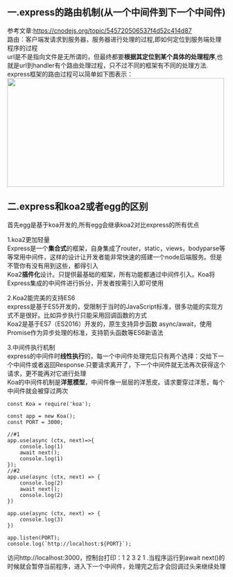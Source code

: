 ## 一.express的路由机制(从一个中间件到下一个中间件)
参考文章:https://cnodejs.org/topic/545720506537f4d52c414d87  
路由：客户端发请求到服务器，服务器进行处理的过程,即如何定位到服务端处理程序的过程  
url是不是指向文件是无所谓的，但最终都要**根据其定位到某个具体的处理程序**,也就是url到handler有个路由处理过程，只不过不同的框架有不同的处理方法.  
express框架的路由过程可以简单如下图表示：
<img src="https://upload-images.jianshu.io/upload_images/1864457-2e50b055a2302739.png?imageMogr2/auto-orient/strip|imageView2/2/w/573/format/webp" width="500px" height="250px"/>

## 二.express和koa2或者egg的区别
首先egg是基于koa开发的,所有egg会继承koa2对比express的所有优点

1.koa2更加轻量  
Express是一个**集合式**的框架，自身集成了router，static，views，bodyparse等等常用中间件，这样的设计让开发者能非常快速的搭建一个node后端服务。但是不管你有没有用到这些，都得引入  
Koa2**插件化**设计。只提供最基础的框架，所有功能都通过中间件引入。Koa将Express集成的中间件进行拆分，开发者按需引入即可使用  

2.Koa2能完美的支持ES6  
express是基于ES5开发的，受限制于当时的JavaScript标准，很多功能的实现方式不是很好。比如异步执行只能采用回调函数的方式  
Koa2是基于ES7（ES2016）开发的，原生支持异步函数 async/await，使用Promise作为异步处理的标准，支持箭头函数等ES6新语法

3.中间件执行机制  
express的中间件时**线性执行**的，每一个中间件处理完后只有两个选择：交给下一个中间件或者返回Response.只要请求离开了，下一个中间件就无法再次获得这个请求，更不能再对它进行处理  
Koa的中间件机制是**洋葱模型**，中间件像一层层的洋葱皮。请求要穿过洋葱，每个中间件就会被穿过两次
````
const Koa = require('koa');

const app = new Koa();
const PORT = 3000;

//#1
app.use(async (ctx, next)=>{
    console.log(1)
    await next();
    console.log(1)
});
//#2
app.use(async (ctx, next) => {
    console.log(2)
    await next();
    console.log(2)
})

app.use(async (ctx, next) => {
    console.log(3)
})

app.listen(PORT);
console.log(`http://localhost:${PORT}`);
````
访问http://localhost:3000，控制台打印：1 2 3 2 1 .当程序运行到await next()的时候就会暂停当前程序，进入下一个中间件，处理完之后才会回调过头来继续处理